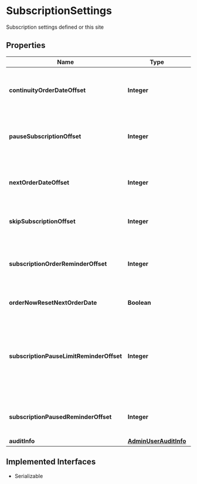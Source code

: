 

# SubscriptionSettings

Subscription settings defined or this site

## Properties

| Name | Type | Description | Notes |
|------------ | ------------- | ------------- | -------------|
|**continuityOrderDateOffset** | **Integer** | Specifies the number of days before the next order date to create the continuity order. |  [optional] |
|**pauseSubscriptionOffset** | **Integer** | Specifies the number of continuity orders should be placed before activating the subscription. |  [optional] |
|**nextOrderDateOffset** | **Integer** | Specifies the number of days to update the next order date from existing next order date. |  [optional] |
|**skipSubscriptionOffset** | **Integer** | Specifies the number of times the subscription can be skipped |  [optional] |
|**subscriptionOrderReminderOffset** | **Integer** | Specifies the number of days to send subscription order reminder email before the next continuity order. |  [optional] |
|**orderNowResetNextOrderDate** | **Boolean** | Specifies if order now action resets next order date |  [optional] |
|**subscriptionPauseLimitReminderOffset** | **Integer** | Specifies the number of days prior to when we need to send a   \&quot;subscription pause limit reached reminder\&quot; email before the pause limit is reached. |  [optional] |
|**subscriptionPausedReminderOffset** | **Integer** | Specifies the number of days to send subscription paused reminder email. |  [optional] |
|**auditInfo** | [**AdminUserAuditInfo**](AdminUserAuditInfo.md) |  |  [optional] |


## Implemented Interfaces

* Serializable


